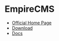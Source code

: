 # EmpireCMS

* [Official Home Page](http://www.phome.net/)
* [Download](http://www.phome.net/download/)
* [Docs](http://www.phome.net/doc/manual/)
